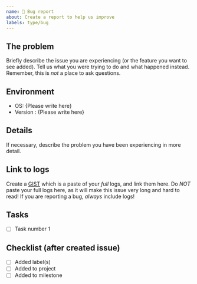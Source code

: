 ```yaml
---
name: 🐛 Bug report
about: Create a report to help us improve
labels: type/bug
---
```


## The problem

Briefly describe the issue you are experiencing (or the feature you want to see added). Tell us what you were trying to do and what happened instead. Remember, this is _not_ a place to ask questions.

## Environment

- OS: {Please write here}
- Version : {Please write here}

## Details

If necessary, describe the problem you have been experiencing in more detail.

## Link to logs

Create a [GIST](https://gist.github.com) which is a paste of your _full_ logs, and link them here. Do _NOT_ paste your full logs here, as it will make this issue very long and hard to read! If you are reporting a bug, _always_ include logs!

## Tasks

- [ ] Task number 1

## Checklist (after created issue)

- [ ] Added label(s)
- [ ] Added to project
- [ ] Added to milestone
